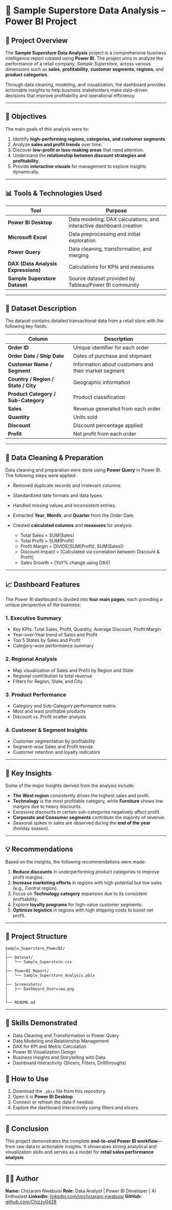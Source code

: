 
# 🛒 Sample Superstore Data Analysis – Power BI Project

## 📘 Project Overview

The **Sample Superstore Data Analysis** project is a comprehensive business intelligence report created using **Power BI**. The project aims to analyze the performance of a retail company, *Sample Superstore*, across various dimensions such as **sales**, **profitability**, **customer segments**, **regions**, and **product categories**.

Through data cleaning, modeling, and visualization, the dashboard provides actionable insights to help business stakeholders make data-driven decisions that improve profitability and operational efficiency.

---

## 🎯 Objectives

The main goals of this analysis were to:

1. Identify **high-performing regions, categories, and customer segments**.
2. Analyze **sales and profit trends** over time.
3. Discover **low-profit or loss-making areas** that need attention.
4. Understand the **relationship between discount strategies and profitability**.
5. Provide **interactive visuals** for management to explore insights dynamically.

---

## 📊 Tools & Technologies Used

| Tool                                | Purpose                                                             |
| ----------------------------------- | ------------------------------------------------------------------- |
| **Power BI Desktop**                | Data modeling, DAX calculations, and interactive dashboard creation |
| **Microsoft Excel**                 | Data preprocessing and initial exploration                          |
| **Power Query**                     | Data cleaning, transformation, and merging                          |
| **DAX (Data Analysis Expressions)** | Calculations for KPIs and measures                                  |
| **Sample Superstore Dataset**       | Source dataset provided by Tableau/Power BI community               |

---

## 🧾 Dataset Description

The dataset contains detailed transactional data from a retail store with the following key fields:

| Column                              | Description                                          |
| ----------------------------------- | ---------------------------------------------------- |
| **Order ID**                        | Unique identifier for each order                     |
| **Order Date / Ship Date**          | Dates of purchase and shipment                       |
| **Customer Name / Segment**         | Information about customers and their market segment |
| **Country / Region / State / City** | Geographic information                               |
| **Product Category / Sub-Category** | Product classification                               |
| **Sales**                           | Revenue generated from each order                    |
| **Quantity**                        | Units sold                                           |
| **Discount**                        | Discount percentage applied                          |
| **Profit**                          | Net profit from each order                           |

---

## 🧹 Data Cleaning & Preparation

Data cleaning and preparation were done using **Power Query** in Power BI. The following steps were applied:

* Removed duplicate records and irrelevant columns.
* Standardized date formats and data types.
* Handled missing values and inconsistent entries.
* Extracted **Year**, **Month**, and **Quarter** from the Order Date.
* Created **calculated columns** and **measures** for analysis:

  * Total Sales = SUM(Sales)
  * Total Profit = SUM(Profit)
  * Profit Margin = DIVIDE(SUM(Profit), SUM(Sales))
  * Discount Impact = [Calculated via correlation between Discount & Profit]
  * Sales Growth = [YoY% change using DAX]

---

## 📈 Dashboard Features

The Power BI dashboard is divided into **four main pages**, each providing a unique perspective of the business:

### 1. **Executive Summary**

* Key KPIs: Total Sales, Profit, Quantity, Average Discount, Profit Margin
* Year-over-Year trend of Sales and Profit
* Top 5 States by Sales and Profit
* Category-wise performance summary

### 2. **Regional Analysis**

* Map visualization of Sales and Profit by Region and State
* Regional contribution to total revenue
* Filters for Region, State, and City

### 3. **Product Performance**

* Category and Sub-Category performance matrix
* Most and least profitable products
* Discount vs. Profit scatter analysis

### 4. **Customer & Segment Insights**

* Customer segmentation by profitability
* Segment-wise Sales and Profit trends
* Customer retention and loyalty indicators

---

## 🧮 Key Insights

Some of the major insights derived from the analysis include:

* **The West region** consistently drives the highest sales and profit.
* **Technology** is the most profitable category, while **Furniture** shows low margins due to heavy discounts.
* Excessive discounts in certain sub-categories negatively affect profit.
* **Corporate and Consumer segments** contribute the majority of revenue.
* Seasonal spikes in sales are observed during the **end of the year** (holiday season).

---

## 💡 Recommendations

Based on the insights, the following recommendations were made:

1. **Reduce discounts** in underperforming product categories to improve profit margins.
2. **Increase marketing efforts** in regions with high potential but low sales (e.g., Central region).
3. Focus on **Technology category** expansion due to its consistent profitability.
4. Explore **loyalty programs** for high-value customer segments.
5. **Optimize logistics** in regions with high shipping costs to boost net profit.

---

## 📁 Project Structure

```
Sample_Superstore_PowerBI/
│
├── Dataset/
│   └── Sample_Superstore.csv
│
├── PowerBI_Report/
│   └── Sample_Superstore_Analysis.pbix
│
├── Screenshots/
│   ├── Dashboard_Overview.png
│   
│
└── README.md
```

---

## 🧠 Skills Demonstrated

* Data Cleaning and Transformation in Power Query
* Data Modeling and Relationship Management
* DAX for KPI and Metric Calculation
* Power BI Visualization Design
* Business Insights and Storytelling with Data
* Dashboard Interactivity (Slicers, Filters, Drillthroughs)



## 🚀 How to Use

1. Download the `.pbix` file from this repository.
2. Open it in **Power BI Desktop**.
3. Connect or refresh the data if needed.
4. Explore the dashboard interactively using filters and slicers.

---

## 🧾 Conclusion

This project demonstrates the complete **end-to-end Power BI workflow**—from raw data to actionable insights. It showcases strong analytical and visualization skills and serves as a model for **retail sales performance analysis**.

---

## 👩‍💻 Author

**Name:** Chizaram Nwabuisi
**Role:** Data Analyst | Power BI Developer | AI Enthusiast
**LinkedIn:** [linkedin.com/in/chizaram-nwabuisi](#)
**GitHub:** [github.com/Chizzy0428](#)

